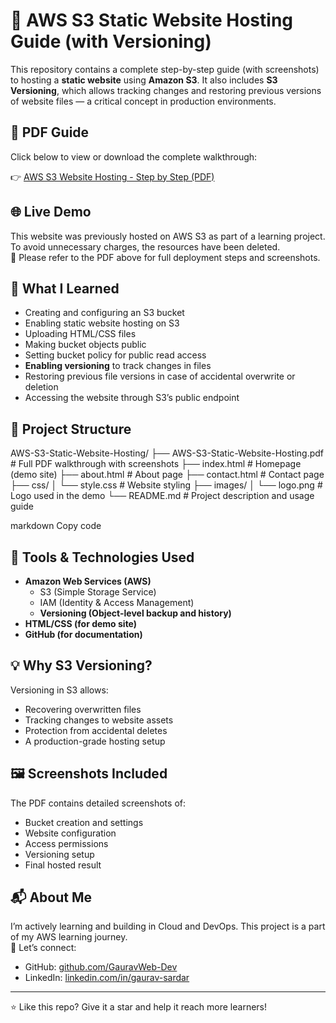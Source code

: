 # 🚀 AWS S3 Static Website Hosting Guide (with Versioning)

This repository contains a complete step-by-step guide (with screenshots) to hosting a **static website** using **Amazon S3**. It also includes **S3 Versioning**, which allows tracking changes and restoring previous versions of website files — a critical concept in production environments.

## 📄 PDF Guide

Click below to view or download the complete walkthrough:

👉 [AWS S3 Website Hosting - Step by Step (PDF)](./AWS-S3-Static-Website-Hosting.pdf)

## 🌐 Live Demo

This website was previously hosted on AWS S3 as part of a learning project.  
To avoid unnecessary charges, the resources have been deleted.  
📄 Please refer to the PDF above for full deployment steps and screenshots.

## 🧠 What I Learned

- Creating and configuring an S3 bucket
- Enabling static website hosting on S3
- Uploading HTML/CSS files
- Making bucket objects public
- Setting bucket policy for public read access
- **Enabling versioning** to track changes in files
- Restoring previous file versions in case of accidental overwrite or deletion
- Accessing the website through S3’s public endpoint

## 📂 Project Structure

AWS-S3-Static-Website-Hosting/ ├── AWS-S3-Static-Website-Hosting.pdf # Full PDF walkthrough with screenshots ├── index.html # Homepage (demo site) ├── about.html # About page ├── contact.html # Contact page ├── css/ │ └── style.css # Website styling ├── images/ │ └── logo.png # Logo used in the demo └── README.md # Project description and usage guide

markdown
Copy code

## 🔧 Tools & Technologies Used

- **Amazon Web Services (AWS)**
  - S3 (Simple Storage Service)
  - IAM (Identity & Access Management)
  - **Versioning (Object-level backup and history)**
- **HTML/CSS (for demo site)**
- **GitHub (for documentation)**

## 💡 Why S3 Versioning?

Versioning in S3 allows:
- Recovering overwritten files
- Tracking changes to website assets
- Protection from accidental deletes
- A production-grade hosting setup

## 🖼️ Screenshots Included

The PDF contains detailed screenshots of:
- Bucket creation and settings
- Website configuration
- Access permissions
- Versioning setup
- Final hosted result

## 📬 About Me

I’m actively learning and building in Cloud and DevOps. This project is a part of my AWS learning journey.  
📌 Let’s connect:

- GitHub: [github.com/GauravWeb-Dev](https://github.com/GauravWeb-Dev)  
- LinkedIn: [linkedin.com/in/gaurav-sardar](https://www.linkedin.com/in/gaurav-sardar)

---

⭐ Like this repo? Give it a star and help it reach more learners!
